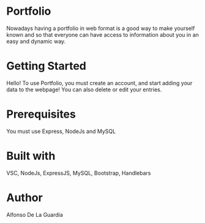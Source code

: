 # Portfolio
Nowadays having a portfolio in web format is a good way to make yourself known and so that everyone can have access to information about you in an easy and dynamic way.

# Getting Started
Hello! To use Portfolio, you must create an account, and start adding your data to the webpage! You can also delete or edit your entries.

# Prerequisites
You must use Express, NodeJs and MySQL

# Built with
VSC, NodeJs, ExpressJS, MySQL, Bootstrap, Handlebars

# Author
Alfonso De La Guardia